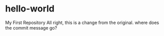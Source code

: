 # hello-world
My First Repository
All right, this is a change from the original.  where does the commit message go?
